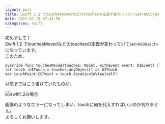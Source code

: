 ```yaml
---
layout: post
title: Swift 1.2 でtouchesMovedなどのtouchesの定義が変わっていてSet<NSObject>になっています。
date: 2015-02-15 07:41:56
categories: swift
---
```

<p>初めまして！<br>
Swift 1.2 でtouchesMovedなどのtouchesの定義が変わっていて<code>Set&lt;NSObject&gt;</code>になっています。<br>
このため、</p>

```
override func touchesMoved(touches: NSSet, withEvent event: UIEvent) {
let touch :UITouch = touches.anyObject() as UITouch
var touchPoint:CGPoint = touch.locationInView(self)
```

<p>以前まではこう書けていたものが、</p>

<p><img src="https://i.stack.imgur.com/x0Ksm.png" alt="swift1.2の場合"></p>

<p>画像のようなエラーになってしまい、touchに何を代入すればいいのか判りません。<br>
よろしくお願いします。</p>
